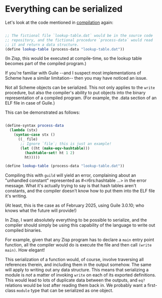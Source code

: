 # Everything can be serialized

Let's look at the code mentioned in [compilation](compilation.html)
again:

```scheme

;; The fictional file `lookup-table.dat` would be in the source code
;; repository, and the fictional procedure `process-data` would read
;; it and return a data structure.
(define lookup-table (process-data "lookup-table.dat"))

```

(In Zisp, this would be executed at compile-time, so the lookup table
becomes part of the compiled program.)

If you're familiar with Guile --and I suspect most implementations of
Scheme have a similar limitation-- then you may have noticed an issue.

Not all Scheme objects can be serialized.  This not only applies to
the `write` procedure, but also the compiler's ability to put objects
into the binary representation of a compiled program.  (For example,
the .data section of an ELF file in case of Guile.)

This can be demonstrated as follows:

```scheme

(define-syntax process-data
  (lambda (stx)
    (syntax-case stx ()
      ((_ file)
       ;; Ignore `file`; this is just an example!
       (let ((ht (make-eqv-hashtable)))
         (hashtable-set! ht 1 2)
         ht)))))

(define lookup-table (process-data "lookup-table.dat"))

```

Compiling this with `guild` will yield an error, complaining about an
"unhandled constant" represented as #<r6rs:hashtable ...> in the error
message.  What it's actually trying to say is that hash tables aren't
constants, and the compiler doesn't know how to put them into the ELF
file it's writing.

(At least, this is the case as of February 2025, using Guile 3.0.10;
who knows what the future will provide!)

In Zisp, I want absolutely everything to be possible to serialize, and
the compiler should simply be using this capability of the language to
write out compiled binaries.

For example, given that any Zisp program has to declare a `main` entry
point function, all the compiler would do is execute the file and then
call `(write main)`.  How elegant!

This serialization of a function would, of course, involve traversing
all references therein, and including them in the output somehow.  The
same will apply to writing out any data structure.  This means that
serializing a module is *not* a matter of invoking `write` on each of
its exported definitions.  This would lead to lots of duplicate data
between the outputs, and `eq?` relations would be lost after reading
them back in.  We probably want a first-class `module` type that can
be serialized as one object.
